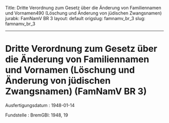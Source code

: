 Title: Dritte Verordnung zum Gesetz über die Änderung von Familiennamen und Vornamen490
  (Löschung und Änderung von jüdischen Zwangsnamen)
jurabk: FamNamV BR 3
layout: default
origslug: famnamv_br_3
slug: famnamv_br_3

---

# Dritte Verordnung zum Gesetz über die Änderung von Familiennamen und Vornamen (Löschung und Änderung von jüdischen Zwangsnamen) (FamNamV BR 3)

Ausfertigungsdatum
:   1948-01-14

Fundstelle
:   BremGBl: 1948, 19

